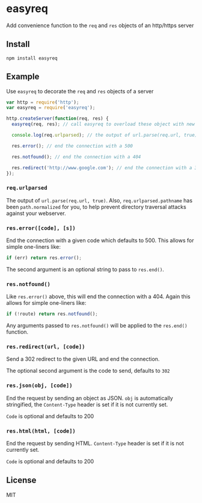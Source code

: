 easyreq
=======

Add convenience function to the `req` and `res` objects of an http/https server

Install
-------

    npm install easyreq

Example
-------

Use `easyreq` to decorate the `req` and `res` objects of a server

``` js
var http = require('http');
var easyreq = require('easyreq');

http.createServer(function(req, res) {
  easyreq(req, res); // call easyreq to overload these object with new methods

  console.log(req.urlparsed); // the output of url.parse(req.url, true);

  res.error(); // end the connection with a 500

  res.notfound(); // end the connection with a 404

  res.redirect('http://www.google.com'); // end the connection with a 302 redirect to google
});
```

### `req.urlparsed`

The output of `url.parse(req.url, true)`.  Also, `req.urlparsed.pathname` has
been `path.normalized` for you, to help prevent directory traversal attacks
against your webserver.

### `res.error([code], [s])`

End the connection with a given code which defaults to 500.  This allows for
simple one-liners like:

``` js
if (err) return res.error();
```

The second argument is an optional string to pass to `res.end()`.

### `res.notfound()`

Like `res.error()` above, this will end the connection with a 404.  Again this
allows for simple one-liners like:

``` js
if (!route) return res.notfound();
```

Any arguments passed to `res.notfound()` will be applied to the `res.end()`
function.

### `res.redirect(url, [code])`

Send a 302 redirect to the given URL and end the connection.

The optional second argument is the code to send, defaults to `302`

### `res.json(obj, [code])`

End the request by sending an object as JSON.  `obj` is automatically stringified,
the `Content-Type` header is set if it is not currently set.

`Code` is optional and defaults to 200

### `res.html(html, [code])`

End the request by sending HTML. `Content-Type` header is set if it is
not currently set.

`Code` is optional and defaults to 200

License
-------

MIT
